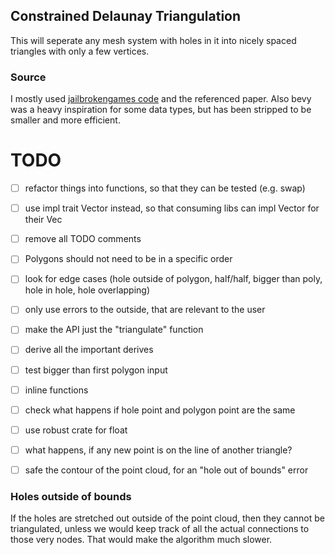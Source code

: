 ## Constrained Delaunay Triangulation
This will seperate any mesh system with holes in it into nicely spaced triangles with only a few vertices.

### Source
I mostly used [jailbrokengames code](https://github.com/QThund/ConstrainedDelaunayTriangulation/tree/main) and the referenced paper. 
Also bevy was a heavy inspiration for some data types, but has been stripped to be smaller and more efficient.

# TODO
- [ ] refactor things into functions, so that they can be tested (e.g. swap)
- [ ] use impl trait Vector instead, so that consuming libs can impl Vector for their Vec
- [ ] remove all TODO comments
- [ ] Polygons should not need to be in a specific order
- [ ] look for edge cases (hole outside of polygon, half/half, bigger than poly, hole in hole, hole overlapping)
- [ ] only use errors to the outside, that are relevant to the user
- [ ] make the API just the "triangulate" function
- [ ] derive all the important derives
- [ ] test bigger than first polygon input
- [ ] inline functions
- [ ] check what happens if hole point and polygon point are the same
- [ ] use robust crate for float
- [ ] what happens, if any new point is on the line of another triangle?
- [ ] safe the contour of the point cloud, for an "hole out of bounds" error



### Holes outside of bounds
If the holes are stretched out outside of the point cloud, then they cannot be triangulated, unless we would keep track of all the actual connections to those very nodes. That would make the algorithm much slower.